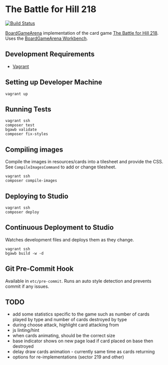 # The Battle for Hill 218

[![Build Status](https://travis-ci.org/danielholmes/battle-for-hill-218.svg?branch=master)](https://travis-ci.org/danielholmes/battle-for-hill-218)

[BoardGameArena](https://boardgamearena.com/) implementation of the card game 
[The Battle for Hill 218](https://boardgamegeek.com/boardgame/32484/battle-hill-218). Uses the
[BoardGameArena Workbench](https://github.com/danielholmes/bga-workbench).


## Development Requirements

 - [Vagrant](https://www.vagrantup.com/)


## Setting up Developer Machine

```
vagrant up
```


## Running Tests

```
vagrant ssh
composer test
bgawb validate
composer fix-styles
```


## Compiling images

Compile the images in resources/cards into a tilesheet and provide the CSS. See `CompileImagesCommand` to add or change 
tilesheet.

```
vagrant ssh
composer compile-images
```


## Deploying to Studio

```
vagrant ssh
composer deploy
```


## Continuous Deployment to Studio

Watches development files and deploys them as they change.

```
vagrant ssh
bgawb build -w -d
```


## Git Pre-Commit Hook

Available in `etc/pre-commit`. Runs an auto style detection and prevents commit if any issues.


## TODO

 - add some statistics specific to the game such as number of cards played by type and number of cards destroyed by type
 - during choose attack, highlight card attacking from
 - js linting/hint
 - when cards animating, should be the correct size
 - base indicator shows on new page load if card placed on base then destroyed
 - delay draw cards animation - currently same time as cards returning
 - options for re-implementations (sector 219 and other)
